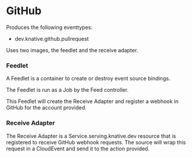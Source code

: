GitHub
======

Produces the following eventtypes:

- dev.knative.github.pullrequest

Uses two images, the feedlet and the receive adapter.

### Feedlet

A Feedlet is a container to create or destroy event source bindings.

The Feedlet is run as a Job by the Feed controller.

This Feedlet will create the Receive Adapter and register a webhook in GitHub
for the account provided.

### Receive Adapter

The Receive Adapter is a Service.serving.knative.dev resource that is registered
to receive GitHub webhook requests. The source will wrap this request in a
CloudEvent and send it to the action provided. 